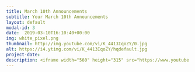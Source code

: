 ```yaml
---
title: March 10th Announcements
subtitle: Your March 10th Announcements
layout: default
modal-id: 3 
date:  2019-03-10T16:10:40+00:00
img: white_pixel.png
thumbnail: http://img.youtube.com/vi/K_4413IqoZY/0.jpg
alt: https://i4.ytimg.com/vi/K_4413IqoZY/hqdefault.jpg
project-date: 
description: <iframe width="560" height="315" src="https://www.youtube.com/embed/K_4413IqoZY" frameborder="0" allowfullscreen></iframe> 
---
```

